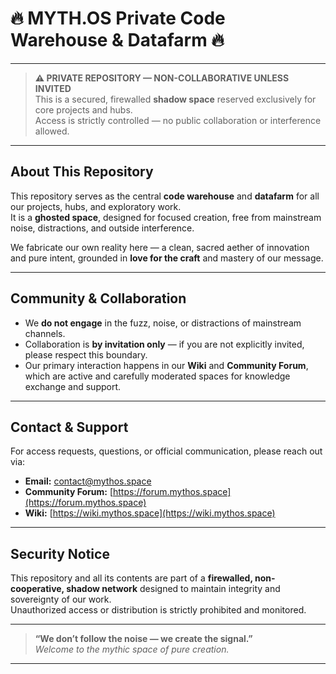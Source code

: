 # 🔥 MYTH.OS Private Code Warehouse & Datafarm 🔥

---

> **⚠️ PRIVATE REPOSITORY — NON-COLLABORATIVE UNLESS INVITED**  
> This is a secured, firewalled **shadow space** reserved exclusively for core projects and hubs.  
> Access is strictly controlled — no public collaboration or interference allowed.

---

## About This Repository

This repository serves as the central **code warehouse** and **datafarm** for all our projects, hubs, and exploratory work.  
It is a **ghosted space**, designed for focused creation, free from mainstream noise, distractions, and outside interference.

We fabricate our own reality here — a clean, sacred aether of innovation and pure intent, grounded in **love for the craft** and mastery of our message.

---

## Community & Collaboration

- We **do not engage** in the fuzz, noise, or distractions of mainstream channels.  
- Collaboration is **by invitation only** — if you are not explicitly invited, please respect this boundary.  
- Our primary interaction happens in our **Wiki** and **Community Forum**, which are active and carefully moderated spaces for knowledge exchange and support.

---

## Contact & Support

For access requests, questions, or official communication, please reach out via:  

- **Email:** [contact@mythos.space](mailtoMYTH.OS@mailfence.com)  
- **Community Forum:** [https://forum.mythos.space](https://forum.mythos.space)  
- **Wiki:** [https://wiki.mythos.space](https://wiki.mythos.space)  

---

## Security Notice

This repository and all its contents are part of a **firewalled, non-cooperative, shadow network** designed to maintain integrity and sovereignty of our work.  
Unauthorized access or distribution is strictly prohibited and monitored.

---

> **“We don’t follow the noise — we create the signal.”**  
> _Welcome to the mythic space of pure creation._

---
